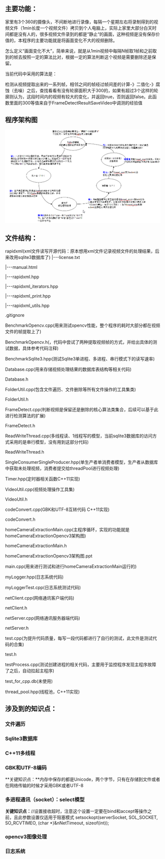 ## 主要功能：

家里有3个360的摄像头，不间断地进行录像，每隔一个星期左右将录制得到的视频文件（1min长度一个视频文件）拷贝到个人电脑上，实际上家里大部分白天时间都是没有人的，很多视频文件录到的都是“静止“的画面，这种视频是没有保存价值的，本程序的主要功能就是将画面变化不大的视频删除。

怎么定义“画面变化不大”，简单来说，就是从1min视频中每隔N帧取1帧和之前取到的帧去按照一定的算法比对，根据一定的算法判断这个视频是需要删除还是保留。

当前代码中采用的算法是：

检测从视频提取出来的一系列帧，相邻之间的帧经过帧间差的计算-》二值化-》腐蚀（去噪）之后，查找看看有没有轮廓面积大于300的，如果有超过3个这样的轮廓则认为，这段时间内的视频有较大的变化，并返回true，否则返回false。此函数里面的300等值来自于FrameDetectResultSaveVideo中调测的经验值

## 程序架构图

![1569425124100](pic/1569425124100.png)

## 文件结构：

rapidxml(xml文件读写开源代码：原本想用xml文件记录视频文件的处理结果，后来改用sqlite3数据库了)
|---license.txt

|---manual.html	

|---rapidxml.hpp

|---rapidxml_iterators.hpp

|---rapidxml_print.hpp

|---rapidxml_utils.hpp

.gitignore

BenchmarkOpencv.cpp(用来测试opencv性能，整个程序的耗时大部分都在视频文件的帧提取上了)

BenchmarkOpencv.h(，代码中尝试了两种提取视频帧的方式，并给出具体的测试数据，具体参考代码注释)

BenchmarkSqlite3.hpp(测试Sqlite3单进程、多进程、串行模式下的读写速率)

Database.cpp(用来存储视频处理结果的数据库表结构等相关代码)

Database.h

FolderUtil.cpp(包含文件遍历、文件删除等所有文件操作的工具集类)

FolderUtil.h

FrameDetect.cpp(判断视频是保留还是删除的核心算法类集合，后续可以基于此进行检测算法的扩展)

FrameDetect.h

ReadWriteThread.cpp(多线程读、1线程写的模型，当前sqlite3数据库的访问方式采用的是串行模型，没有用到这部分代码)

ReadWriteThread.h

SingleConsumerSingleProducer.hpp(单生产者单消费者模型，生产者从数据库中获取未处理视频，消费者提交给threadPool进行视频处理)

Timer.hpp(定时器相关函数C++11实现)

VideoUtil.cpp(视频处理操作工具集)

VideoUtil.h

codeConvert.cpp(GBK和UTF-8互转代码 C++11实现)

codeConvert.h

homeCameraExtractionMain.cpp(主程序循环，实现的功能就是homeCameraExtractionOpencv3架构图)

homeCameraExtractionMain.h

homeCameraExtractionOpencv3架构图.ppt

main.cpp(用来进行测试和进行homeCameraExtractionMain运行的)

myLogger.hpp(日志系统代码)

myLoggerTest.cpp(日志系统测试代码)

netClient.cpp(网络通讯客户端代码)

netClient.h

netServer.cpp(网络通讯服务器端代码)

netServer.h

test.cpp(为提升代码质量，每写一段代码都进行了自行的测试，此文件是测试代码的合集)

test.h

testProcess.cpp(测试创建进程的相关代码，主要用于监控程序发现主程序故障了之后，自动拉起主程序)

test_for_cpp.db(未使用)

thread_pool.hpp(线程池，C++11实现)

## 涉及到的知识点：

### 文件遍历

### Sqlite3数据库

### C++11多线程

### GBK和UTF-8编码

**关键知识点：**内存中保存的都是Unicode，两个字节，只有在存储到文件或者在网络传输的时候才采用GBK或者UTF-8

### 多进程通讯（socket）：select模型

**关键知识点：**//设置接收超时，注意这个设置一定要在bind和accept等操作之前，且此参数设置仅适用于阻塞模式
	setsockopt(serverSocket, SOL_SOCKET, SO_RCVTIMEO, (char *)&nNetTimeout, sizeof(int));

### opencv3图像处理

### 日志系统

